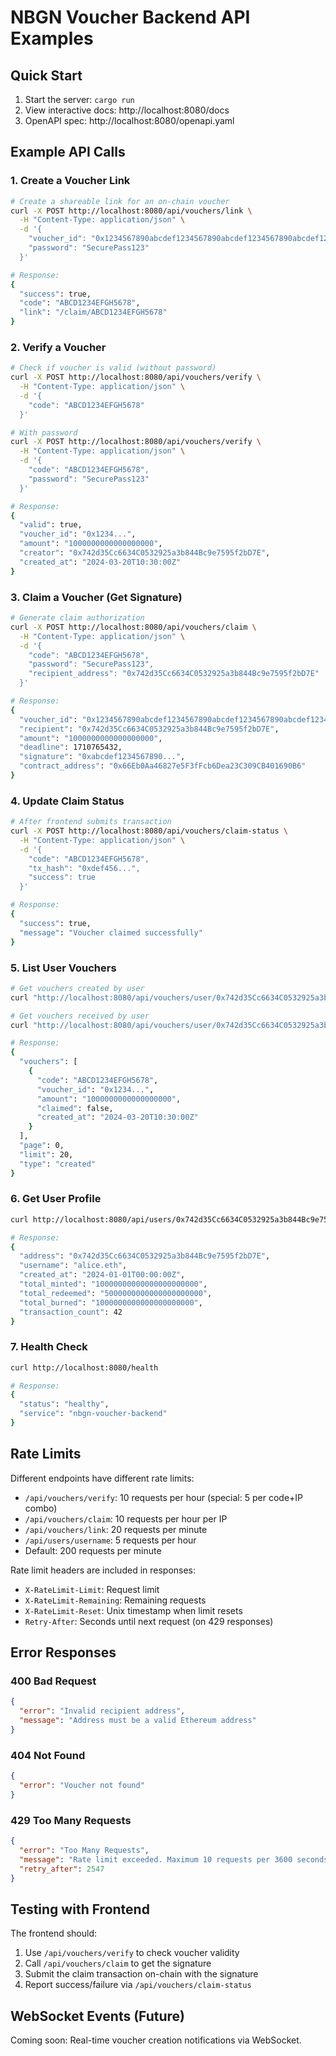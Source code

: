 # NBGN Voucher Backend API Examples

## Quick Start

1. Start the server: `cargo run`
2. View interactive docs: http://localhost:8080/docs
3. OpenAPI spec: http://localhost:8080/openapi.yaml

## Example API Calls

### 1. Create a Voucher Link

```bash
# Create a shareable link for an on-chain voucher
curl -X POST http://localhost:8080/api/vouchers/link \
  -H "Content-Type: application/json" \
  -d '{
    "voucher_id": "0x1234567890abcdef1234567890abcdef1234567890abcdef1234567890abcdef",
    "password": "SecurePass123"
  }'

# Response:
{
  "success": true,
  "code": "ABCD1234EFGH5678",
  "link": "/claim/ABCD1234EFGH5678"
}
```

### 2. Verify a Voucher

```bash
# Check if voucher is valid (without password)
curl -X POST http://localhost:8080/api/vouchers/verify \
  -H "Content-Type: application/json" \
  -d '{
    "code": "ABCD1234EFGH5678"
  }'

# With password
curl -X POST http://localhost:8080/api/vouchers/verify \
  -H "Content-Type: application/json" \
  -d '{
    "code": "ABCD1234EFGH5678",
    "password": "SecurePass123"
  }'

# Response:
{
  "valid": true,
  "voucher_id": "0x1234...",
  "amount": "1000000000000000000",
  "creator": "0x742d35Cc6634C0532925a3b844Bc9e7595f2bD7E",
  "created_at": "2024-03-20T10:30:00Z"
}
```

### 3. Claim a Voucher (Get Signature)

```bash
# Generate claim authorization
curl -X POST http://localhost:8080/api/vouchers/claim \
  -H "Content-Type: application/json" \
  -d '{
    "code": "ABCD1234EFGH5678",
    "password": "SecurePass123",
    "recipient_address": "0x742d35Cc6634C0532925a3b844Bc9e7595f2bD7E"
  }'

# Response:
{
  "voucher_id": "0x1234567890abcdef1234567890abcdef1234567890abcdef1234567890abcdef",
  "recipient": "0x742d35Cc6634C0532925a3b844Bc9e7595f2bD7E",
  "amount": "1000000000000000000",
  "deadline": 1710765432,
  "signature": "0xabcdef1234567890...",
  "contract_address": "0x66Eb0Aa46827e5F3fFcb6Dea23C309CB401690B6"
}
```

### 4. Update Claim Status

```bash
# After frontend submits transaction
curl -X POST http://localhost:8080/api/vouchers/claim-status \
  -H "Content-Type: application/json" \
  -d '{
    "code": "ABCD1234EFGH5678",
    "tx_hash": "0xdef456...",
    "success": true
  }'

# Response:
{
  "success": true,
  "message": "Voucher claimed successfully"
}
```

### 5. List User Vouchers

```bash
# Get vouchers created by user
curl "http://localhost:8080/api/vouchers/user/0x742d35Cc6634C0532925a3b844Bc9e7595f2bD7E?type=created&page=0&limit=20"

# Get vouchers received by user
curl "http://localhost:8080/api/vouchers/user/0x742d35Cc6634C0532925a3b844Bc9e7595f2bD7E?type=received&page=0&limit=20"

# Response:
{
  "vouchers": [
    {
      "code": "ABCD1234EFGH5678",
      "voucher_id": "0x1234...",
      "amount": "1000000000000000000",
      "claimed": false,
      "created_at": "2024-03-20T10:30:00Z"
    }
  ],
  "page": 0,
  "limit": 20,
  "type": "created"
}
```

### 6. Get User Profile

```bash
curl http://localhost:8080/api/users/0x742d35Cc6634C0532925a3b844Bc9e7595f2bD7E

# Response:
{
  "address": "0x742d35Cc6634C0532925a3b844Bc9e7595f2bD7E",
  "username": "alice.eth",
  "created_at": "2024-01-01T00:00:00Z",
  "total_minted": "10000000000000000000000",
  "total_redeemed": "5000000000000000000000",
  "total_burned": "1000000000000000000000",
  "transaction_count": 42
}
```

### 7. Health Check

```bash
curl http://localhost:8080/health

# Response:
{
  "status": "healthy",
  "service": "nbgn-voucher-backend"
}
```

## Rate Limits

Different endpoints have different rate limits:

- `/api/vouchers/verify`: 10 requests per hour (special: 5 per code+IP combo)
- `/api/vouchers/claim`: 10 requests per hour per IP
- `/api/vouchers/link`: 20 requests per minute
- `/api/users/username`: 5 requests per hour
- Default: 200 requests per minute

Rate limit headers are included in responses:
- `X-RateLimit-Limit`: Request limit
- `X-RateLimit-Remaining`: Remaining requests
- `X-RateLimit-Reset`: Unix timestamp when limit resets
- `Retry-After`: Seconds until next request (on 429 responses)

## Error Responses

### 400 Bad Request
```json
{
  "error": "Invalid recipient address",
  "message": "Address must be a valid Ethereum address"
}
```

### 404 Not Found
```json
{
  "error": "Voucher not found"
}
```

### 429 Too Many Requests
```json
{
  "error": "Too Many Requests",
  "message": "Rate limit exceeded. Maximum 10 requests per 3600 seconds allowed.",
  "retry_after": 2547
}
```

## Testing with Frontend

The frontend should:

1. Use `/api/vouchers/verify` to check voucher validity
2. Call `/api/vouchers/claim` to get the signature
3. Submit the claim transaction on-chain with the signature
4. Report success/failure via `/api/vouchers/claim-status`

## WebSocket Events (Future)

Coming soon: Real-time voucher creation notifications via WebSocket.